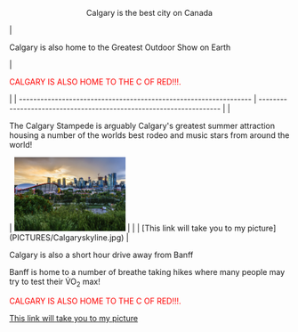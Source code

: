 <p align="center"
  <h1>Calgary is the best city on Canada</h1> </p> 
| <p>Calgary is also home to the Greatest Outdoor Show on Earth</p> | <p style="color: red;">CALGARY IS ALSO HOME TO THE C OF RED!!!.</p> |  
| ----------------------------------------------------------------- | ------------------------------------------------------------------- |
| <p>The Calgary Stampede is arguably Calgary's greatest summer attraction housing a number of the worlds best rodeo and music stars from around the world!</p> | <img src="Calgaryskyline.jpg" alt="tripsavvy.com" width="200"/> |
| | [This link will take you to my picture](PICTURES/Calgaryskyline.jpg) |
<p>Calgary is also a short hour drive away from Banff</p>

<p>Banff is home to a number of breathe taking hikes where many people may try to test their V&#x0307;O<sub>2</sub> max!</p>

<p style="color: red;">CALGARY IS ALSO HOME TO THE C OF RED!!!.</p>

[This link will take you to my picture](PICTURES/Calgaryskyline.jpg) 

</body>
</html>
